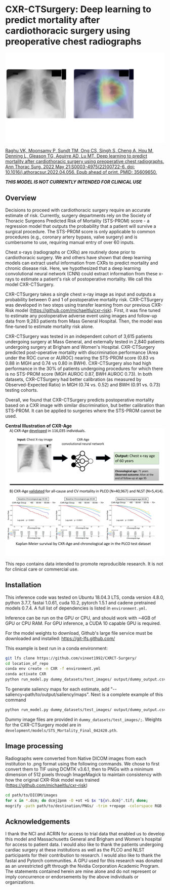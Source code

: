 # CXR-CTSurgery: Deep learning to predict mortality after cardiothoracic surgery using preoperative chest radiographs

![CXR-Age Grad-CAM](/images/GradCAM_Github_020121.png)

[Raghu VK, Moonsamy P, Sundt TM, Ong CS, Singh S, Cheng A, Hou M, Denning L, Gleason TG, Aguirre AD, Lu MT. Deep learning to predict mortality after cardiothoracic surgery using preoperative chest radiographs. Ann Thorac Surg. 2022 May 21:S0003-4975(22)00722-6. doi: 10.1016/j.athoracsur.2022.04.056. Epub ahead of print. PMID: 35609650.](<https://pubmed.ncbi.nlm.nih.gov/35609650/>)

***THIS MODEL IS NOT CURRENTLY INTENDED FOR CLINICAL USE***

## Overview
Decisions to proceed with cardiothoracic surgery require an accurate estimate of risk. Currently, surgery departments rely on the Society of Thoracic Surgeons Predicted Risk of Mortality (STS-PROM) score - a regression model that outputs the probability that a patient will survive a surgical procedure. The STS-PROM score is only applicable to common procedures (e.g., coronary artery bypass, valve surgery) and is cumbersome to use, requiring manual entry of over 60 inputs.

Chest x-rays (radiographs or CXRs) are routinely done prior to cardiothoracic surgery. We and others have shown that deep learning models can extract useful information from CXRs to predict mortality and chronic disease risk. Here, we hypothesized that a deep learning convolutional neural network (CNN) could extract information from these x-rays to estimate a patient's risk of postoperative mortality. We call this model CXR-CTSurgery.

CXR-CTSurgery takes a single chest x-ray image as input and outputs a probability between 0 and 1 of postoperative mortality risk. CXR-CTSurgery was developed in two steps using transfer learning from our previous CXR-Risk model (https://github.com/michaeltlu/cxr-risk). First, it was fine tuned to estimate any postoperative adverse event using images and follow-up data from 9,283 patients from Mass General Hospital. Then, the model was fine-tuned to estimate mortality risk alone. 

CXR-CTSurgery was tested in an independent cohort of 3,615 patients undergoing surgery at Mass General, and externally tested in 2,840 patients undergoing surgery at Brigham and Women's Hospital. CXR-CTSurgery predicted post-operative mortality with discrimination performance (Area under the ROC curve or AUROC) nearing the STS-PROM score (0.83 vs 0.88 in MGH and 0.74 vs 0.80 in BWH). CXR-CTSurgery also had high performance in the 30% of patients undergoing procedures for which there is no STS-PROM score (MGH AUROC 0.87, BWH AUROC 0.73). In both datasets, CXR-CTSurgery had better calibration (as measured by Observed-Expected Ratio) in MGH (0.74 vs. 0.52) and BWH (0.91 vs. 0.73) testing cohorts.

Overall, we found that CXR-CTSurgery predicts postoperative mortality based on a CXR image with similar discrimination, but better calibration than STS-PROM. It can be applied to surgeries where the STS-PROM cannot be used.

**Central Illustration of CXR-Age**
![CXR-Age Central Illustration](/images/Central_Illustration.png)

This repo contains data intended to promote reproducible research. It is not for clinical care or commercial use. 

## Installation
This inference code was tested on Ubuntu 18.04.3 LTS, conda version 4.8.0, python 3.7.7, fastai 1.0.61, cuda 10.2, pytorch 1.5.1 and cadene pretrained models 0.7.4. A full list of dependencies is listed in `environment.yml`. 

Inference can be run on the GPU or CPU, and should work with ~4GB of GPU or CPU RAM. For GPU inference, a CUDA 10 capable GPU is required.

For the model weights to download, Github's large file service must be downloaded and installed: https://git-lfs.github.com/ 

This example is best run in a conda environment:

```bash
git lfs clone https://github.com/vineet1992/CXRCT-Surgery/
cd location_of_repo
conda env create -n CXR -f environment.yml
conda activate CXR
python run_model.py dummy_datasets/test_images/ output/dummy_output.csv --surgery=dummy_datasets/Dummy_Dataset.csv
```

To generate saliency maps for each estimate, add "--saliency=path/to/output/saliency/maps". Next is a complete example of this command

```bash
python run_model.py dummy_datasets/test_images/ output/dummy_output.csv --surgery=dummy_datasets/Dummy_Dataset.csv --saliency=saliency_maps/
```
Dummy image files are provided in `dummy_datasets/test_images/;`. Weights for the CXR-CTSurgery model are in `development/models/STS_Mortality_Final_042420.pth`. 

## Image processing
Radiographs were converted from Native DICOM images from each institution to .png format using the following commands. We chose to first convert them to TIF using DCMTK v3.6.1, then to PNGs with a minimum dimension of 512 pixels through ImageMagick to maintain consistency with how the original CXR-Risk model was trained (https://github.com/michaeltlu/cxr-risk)

```bash
cd path/to/DICOM/images
for x in *.dcm; do dcmj2pnm -O +ot +G $x "${x%.dcm}".tif; done;
mogrify -path path/to/destination/PNGs/ -trim +repage -colorspace RGB -auto-level -depth 8 -resize 512x512^ -format png "*.tif"
```



## Acknowledgements
I thank the NCI and ACRIN for access to trial data that enabled us to develop this model and Massachusetts General and Brigham and Women's hospital for access to patient data. I would also like to thank the patients undergoing cardiac surgery at these institutions as well as the PLCO and NLST participants for their contribution to research. I would also like to thank the fastai and Pytorch communities. A GPU used for this research was donated as an unrestricted gift through the Nvidia Corporation Academic Program. The statements contained herein are mine alone and do not represent or imply concurrence or endorsements by the above individuals or organizations.


